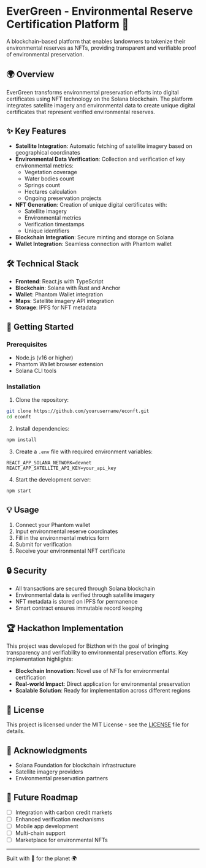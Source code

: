 # EverGreen - Environmental Reserve Certification Platform 🌿

A blockchain-based platform that enables landowners to tokenize their environmental reserves as NFTs, providing transparent and verifiable proof of environmental preservation.

## 🌍 Overview

EverGreen transforms environmental preservation efforts into digital certificates using NFT technology on the Solana blockchain. The platform integrates satellite imagery and environmental data to create unique digital certificates that represent verified environmental reserves.

## ✨ Key Features

- **Satellite Integration**: Automatic fetching of satellite imagery based on geographical coordinates
- **Environmental Data Verification**: Collection and verification of key environmental metrics:
  - Vegetation coverage
  - Water bodies count
  - Springs count
  - Hectares calculation
  - Ongoing preservation projects
- **NFT Generation**: Creation of unique digital certificates with:
  - Satellite imagery
  - Environmental metrics
  - Verification timestamps
  - Unique identifiers
- **Blockchain Integration**: Secure minting and storage on Solana
- **Wallet Integration**: Seamless connection with Phantom wallet

## 🛠 Technical Stack

- **Frontend**: React.js with TypeScript
- **Blockchain**: Solana with Rust and Anchor
- **Wallet**: Phantom Wallet integration
- **Maps**: Satellite imagery API integration
- **Storage**: IPFS for NFT metadata

## 🚀 Getting Started

### Prerequisites

- Node.js (v16 or higher)
- Phantom Wallet browser extension
- Solana CLI tools

### Installation

1. Clone the repository:

```bash
git clone https://github.com/yourusername/econft.git
cd econft
```

2. Install dependencies:

```bash
npm install
```

3. Create a `.env` file with required environment variables:

```env
REACT_APP_SOLANA_NETWORK=devnet
REACT_APP_SATELLITE_API_KEY=your_api_key
```

4. Start the development server:

```bash
npm start
```

## 💡 Usage

1. Connect your Phantom wallet
2. Input environmental reserve coordinates
3. Fill in the environmental metrics form
4. Submit for verification
5. Receive your environmental NFT certificate

## 🔒 Security

- All transactions are secured through Solana blockchain
- Environmental data is verified through satellite imagery
- NFT metadata is stored on IPFS for permanence
- Smart contract ensures immutable record keeping

## 🏆 Hackathon Implementation

This project was developed for Bizthon with the goal of bringing transparency and verifiability to environmental preservation efforts. Key implementation highlights:

- **Blockchain Innovation**: Novel use of NFTs for environmental certification
- **Real-world Impact**: Direct application for environmental preservation
- **Scalable Solution**: Ready for implementation across different regions

## 📜 License

This project is licensed under the MIT License - see the [LICENSE](LICENSE) file for details.

## 🙏 Acknowledgments

- Solana Foundation for blockchain infrastructure
- Satellite imagery providers
- Environmental preservation partners

## 🔮 Future Roadmap

- [ ] Integration with carbon credit markets
- [ ] Enhanced verification mechanisms
- [ ] Mobile app development
- [ ] Multi-chain support
- [ ] Marketplace for environmental NFTs

---

Built with 💚 for the planet 🌍
